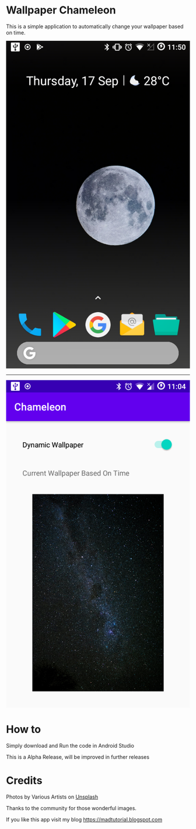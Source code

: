 # Wallpaper Chameleon

This is a simple application to automatically change your wallpaper based on time.

![automatic wallpaper android](/screenshots/Screenshot_20200917-235040.png)

-----------------

![timebased wallpaper android](/screenshots/Screenshot_20200919-230446.png)

# How to
Simply download and Run the code in Android Studio

This is a Alpha Release, will be improved in further releases

# Credits
Photos by Various Artists on [Unsplash](https://unsplash.com/)

Thanks to the community for those wonderful images.

If you like this app visit my blog https://madtutorial.blogspot.com
